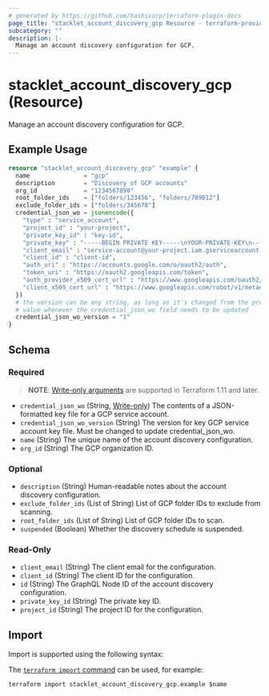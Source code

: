 ```yaml
---
# generated by https://github.com/hashicorp/terraform-plugin-docs
page_title: "stacklet_account_discovery_gcp Resource - terraform-provider-stacklet"
subcategory: ""
description: |-
  Manage an account discovery configuration for GCP.
---
```


# stacklet_account_discovery_gcp (Resource)

Manage an account discovery configuration for GCP.

## Example Usage

```terraform
resource "stacklet_account_discovery_gcp" "example" {
  name               = "gcp"
  description        = "Discovery of GCP accounts"
  org_id             = "1234567890"
  root_folder_ids    = ["folders/123456", "folders/789012"]
  exclude_folder_ids = ["folders/345678"]
  credential_json_wo = jsonencode({
    "type" : "service_account",
    "project_id" : "your-project",
    "private_key_id" : "key-id",
    "private_key" : "-----BEGIN PRIVATE KEY-----\nYOUR-PRIVATE-KEY\n-----END PRIVATE KEY-----\n",
    "client_email" : "service-account@your-project.iam.gserviceaccount.com",
    "client_id" : "client-id",
    "auth_uri" : "https://accounts.google.com/o/oauth2/auth",
    "token_uri" : "https://oauth2.googleapis.com/token",
    "auth_provider_x509_cert_url" : "https://www.googleapis.com/oauth2/v1/certs",
    "client_x509_cert_url" : "https://www.googleapis.com/robot/v1/metadata/x509/service-account%40your-project.iam.gserviceaccount.com"
  })
  # the version can be any string, as long as it's changed from the previous
  # value whenever the credential_json_wo field needs to be updated
  credential_json_wo_version = "1"
}
```

<!-- schema generated by tfplugindocs -->
## Schema

### Required

> **NOTE**: [Write-only arguments](https://developer.hashicorp.com/terraform/language/resources/ephemeral#write-only-arguments) are supported in Terraform 1.11 and later.

- `credential_json_wo` (String, [Write-only](https://developer.hashicorp.com/terraform/language/resources/ephemeral#write-only-arguments)) The contents of a JSON-formatted key file for a GCP service account.
- `credential_json_wo_version` (String) The version for key GCP service account key file. Must be changed to update credential_json_wo.
- `name` (String) The unique name of the account discovery configuration.
- `org_id` (String) The GCP organization ID.

### Optional

- `description` (String) Human-readable notes about the account discovery configuration.
- `exclude_folder_ids` (List of String) List of GCP folder IDs to exclude from scanning.
- `root_folder_ids` (List of String) List of GCP folder IDs to scan.
- `suspended` (Boolean) Whether the discovery schedule is suspended.

### Read-Only

- `client_email` (String) The client email for the configuration.
- `client_id` (String) The client ID for the configuration.
- `id` (String) The GraphQL Node ID of the account discovery configuration.
- `private_key_id` (String) The private key ID.
- `project_id` (String) The project ID for the configuration.

## Import

Import is supported using the following syntax:

The [`terraform import` command](https://developer.hashicorp.com/terraform/cli/commands/import) can be used, for example:

```shell
terraform import stacklet_account_discovery_gcp.example $name
```
